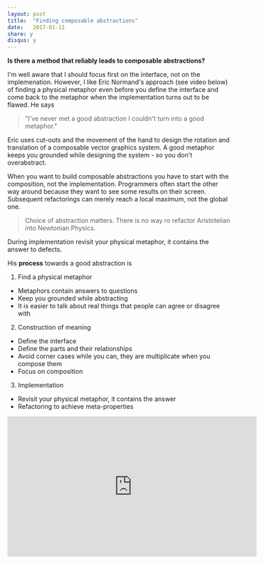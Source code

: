 ```yaml
---
layout: post
title:  "Finding composable abstractions"
date:   2017-01-11
share: y
disqus: y
---
```


**Is there a method that reliably leads to composable abstractions?**

I'm well aware that I should focus first on the interface, not on the implemenation. However, I like Eric Normand's approach (see video below) of finding a physical metaphor even before you define the interface and come back to the metaphor when the implementation turns out to be flawed. He says

> "I've never met a good abstraction I couldn't turn into a good metaphor."

Eric uses cut-outs and the movement of the hand to design the rotation and translation of a composable vector graphics system. A good metaphor keeps you grounded while designing the system - so you don't overabstract.

When you want to build composable abstractions you have to start with the composition, not the implementation. Programmers often start the other way around because they want to see some results on their screen. Subsequent refactorings can merely reach a local maximum, not the global one.

> Choice of abstraction matters. There is no way ro refactor Aristotelian into Newtonian Physics.

During implementation revisit your physical metaphor, it contains the answer to defects.

His **process** towards a good abstraction is

1. Find a physical metaphor
  - Metaphors contain answers to questions
  - Keep you grounded while abstracting
  - It is easier to talk about real things that people can agree or disagree with
2. Construction of meaning
  - Define the interface
  - Define the parts and their relationships
  - Avoid corner cases while you can, they are multiplicate when you compose them
  - Focus on composition
3. Implementation
  - Revisit your physical metaphor, it contains the answer
  - Refactoring to achieve meta-properties

<div class='video'>
  <iframe width="560" height="315" src="https://www.youtube.com/embed/jJIUoaIvD20" frameborder="0" allowfullscreen></iframe>
</div>
